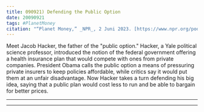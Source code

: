 ```yaml
---
title: 090921) Defending the Public Option
date: 20090921
tags: #PlanetMoney
citation: "“Planet Money,” _NPR_, 2 Juni 2023. [https://www.npr.org/podcasts/510289/planet-money](https://www.npr.org/podcasts/510289/planet-money) (diakses 4 Juni 2023)."
---
```


Meet Jacob Hacker, the father of the "public option." Hacker, a Yale political science professor, introduced the notion of the federal government offering a health insurance plan that would compete with ones from private companies. President Obama calls the public option a means of pressuring private insurers to keep policies affordable, while critics say it would put them at an unfair disadvantage. Now Hacker takes a turn defending his big idea, saying that a public plan would cost less to run and be able to bargain for better prices.

----



----
